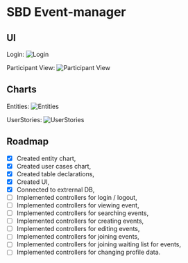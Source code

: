 # SBD Event-manager

## UI
Login:
![Login](https://github.com/matis11/SBD-Event-manager/blob/master/ui/login.png)

Participant View:
![Participant View](https://github.com/matis11/SBD-Event-manager/blob/master/ui/participantView.png)

## Charts
Entities:
![Entities](https://github.com/matis11/SBD-Event-manager/blob/master/ui/Entities.png)

UserStories:
![UserStories](https://github.com/matis11/SBD-Event-manager/blob/master/ui/UserStories.png)

## Roadmap
- [x] Created entity chart,
- [x] Created user cases chart,
- [x] Created table declarations,
- [x] Created UI,
- [x] Connected to extrernal DB,
- [ ] Implemented controllers for login / logout,
- [ ] Implemented controllers for viewing event,
- [ ] Implemented controllers for searching events,
- [ ] Implemented controllers for creating events,
- [ ] Implemented controllers for editing events,
- [ ] Implemented controllers for joining events,
- [ ] Implemented controllers for joining waiting list for events,
- [ ] Implemented controllers for changing profile data.
